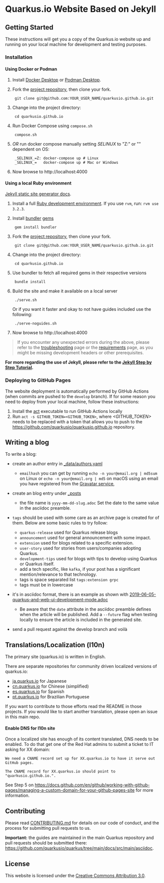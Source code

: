 # Quarkus.io Website Based on Jekyll

## Getting Started

These instructions will get you a copy of the Quarkus.io website up and running on your local machine for development and testing purposes.

### Installation

#### Using Docker or Podman

1. Install [Docker Desktop](https://docs.docker.com/install/) or [Podman Desktop](https://podman-desktop.io/downloads/).
2. Fork the [project repository](https://github.com/quarkusio/quarkusio.github.io), then clone your fork.

        git clone git@github.com:YOUR_USER_NAME/quarkusio.github.io.git

3. Change into the project directory:

        cd quarkusio.github.io

4. Run Docker Compose using `compose.sh` 

        compose.sh

5. *OR* run docker compose manually setting _SELINUX_ to "Z:" or "" dependent on OS:

        _SELINUX_=Z: docker-compose up # Linux
        _SELINUX_=   docker-compose up # Mac or Windows

5. Now browse to http://localhost:4000

#### Using a local Ruby environment
[Jekyll static site generator docs](https://jekyllrb.com/docs/).

1. Install a full [Ruby development environment](https://jekyllrb.com/docs/installation/). If you use `rvm`, run: `rvm use 3.2.3`.
2. Install [bundler](https://jekyllrb.com/docs/ruby-101/#bundler)  [gems](https://jekyllrb.com/docs/ruby-101/#gems)
  
        gem install bundler

3. Fork the [project repository](https://github.com/quarkusio/quarkusio.github.io), then clone your fork.
  
        git clone git@github.com:YOUR_USER_NAME/quarkusio.github.io.git

4. Change into the project directory:
  
        cd quarkusio.github.io

5. Use bundler to fetch all required gems in their respective versions

        bundle install

6. Build the site and make it available on a local server
  
        ./serve.sh

   Or if you want it faster and okay to not have guides included use the following:

        ./serve-noguides.sh


7. Now browse to http://localhost:4000

> If you encounter any unexpected errors during the above, please refer to the [troubleshooting](https://jekyllrb.com/docs/troubleshooting/#configuration-problems) page or the [requirements](https://jekyllrb.com/docs/installation/#requirements) page, as you might be missing development headers or other prerequisites.

**For more regarding the use of Jekyll, please refer to the [Jekyll Step by Step Tutorial](https://jekyllrb.com/docs/step-by-step/01-setup/).**

### Deploying to GitHub Pages

The website deployment is automatically performed by GitHub Actions (when commits are pushed to the `develop` branch).
If for some reason you need to deploy from your local machine, follow these instructions:

1. Install the [act](https://github.com/nektos/act#installation) executable to run GitHub Actions locally
2. Run `act -s GITHUB_TOKEN=<GITHUB_TOKEN>`, where *<GITHUB_TOKEN>* needs to be replaced with a token that allows you to push to the https://github.com/quarkusio/quarkusio.github.io repository.

## Writing a blog

To write a blog:

- create an author entry in [_data/authors.yaml](https://github.com/quarkusio/quarkusio.github.io/blob/develop/_data/authors.yaml)
  - `emailhash` you can get by running `echo -n your@email.org | md5sum` on Linux or `echo -n your@email.org | md5` on macOS using an email you have registered from the [Gravatar service](https://gravatar.com),
     
- create an blog entry under [_posts](https://github.com/quarkusio/quarkusio.github.io/tree/develop/_posts)
  - the file name is `yyyy-mm-dd-slug.adoc` Set the date to the same value in the asciidoc preamble.
- `tags` should be used with some care as an archive page is created for of them. Below are some basic rules to try follow:
  - `quarkus-release` used for Quarkus release blogs
  - `announcement` used for general announcement with some impact.
  - `extension` used for blogs related to a specific extension.
  - `user-story` used for stories from users/companies adopting Quarkus.
  - `development-tips` used for blogs with tips to develop using Quarkus or Quarkus itself. 
  - add a tech specific, like `kafka`, if your post has a significant mention/relevance to that technology.
  - tags is space separated list `tags:extension grpc`
  - tags must be in lowercase
- it's in asciidoc format, there is an example as shown with [2019-06-05-quarkus-and-web-ui-development-mode.adoc](https://github.com/quarkusio/quarkusio.github.io/blob/develop/_posts/2019-06-05-quarkus-and-web-ui-development-mode.adoc)
  - Be aware that the `date` attribute in the asciidoc preamble defines when the article will be published. Add a `--future` flag when testing locally to ensure the article is included in the generated site. 
- send a pull request against the develop branch and voilà

## Translations/Localization (l10n)

The primary site (quarkus.io) is written in English. 

There are separate repositories for community driven localized versions of quarkus.io:

- [ja.quarkus.io](https://github.com/quarkusio/ja.quarkus.io) for Japanese
- [cn.quarkus.io](https://github.com/quarkusio/cn.quarkus.io) for Chinese (simplified)
- [es.quarkus.io](https://github.com/quarkusio/es.quarkus.io) for Spanish
- [pt.quarkus.io](https://github.com/quarkusio/pt.quarkus.io) for Brazilian Portuguese

If you want to contribute to those efforts read the README in those projects. If you would like to
start another translation, please open an issue in this main repo.

#### Enable DNS for l10n site

Once a localized site has enough of its content translated, DNS needs to be enabled. To do that get one of the Red Hat admins to submit
a ticket to IT asking for XX domain:

```
We need a CNAME record set up for XX.quarkus.io to have it serve out GitHub pages. 

The CNAME record for XX.quarkus.io should point to "quarkusio.github.io.".
```

See Step 5 on https://docs.github.com/en/github/working-with-github-pages/managing-a-custom-domain-for-your-github-pages-site for more information.

## Contributing

Please read [CONTRIBUTING.md](https://github.com/quarkusio/quarkusio.github.io/blob/master/CONTRIBUTING.md) for details on our code of conduct, and the process for submitting pull requests to us.

**Important:** the guides are maintained in the main Quarkus repository and pull requests should be submitted there:
https://github.com/quarkusio/quarkus/tree/main/docs/src/main/asciidoc.

## License

This website is licensed under the [Creative Commons Attribution 3.0](https://creativecommons.org/licenses/by/3.0/).
